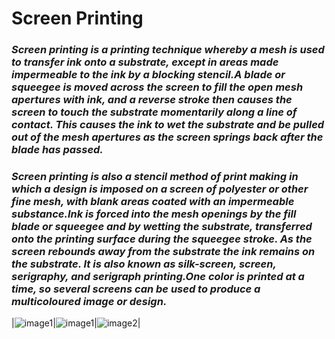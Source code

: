 #                     Screen Printing


### _Screen printing is a printing technique whereby a mesh is used to transfer ink onto a substrate, except in areas made impermeable to the ink by a blocking stencil.A blade or squeegee is moved across the screen to fill the open mesh apertures with ink, and a reverse stroke then causes the screen to touch the substrate momentarily along a line of contact. This causes the ink to wet the substrate and be pulled out of the mesh apertures as the screen springs back after the blade has passed._

### _Screen printing is also a stencil method of print making in which a design is imposed on a screen of polyester or other fine mesh, with blank areas coated with an impermeable substance.Ink is forced into the mesh openings by the fill blade or squeegee and by wetting the substrate, transferred onto the printing surface during the squeegee stroke. As the screen rebounds away from the substrate the ink remains on the substrate. It is also known as silk-screen, screen, serigraphy, and serigraph printing.One color is printed at a time, so several screens can be used to produce a multicoloured image or design._


|![image1](https://upload.wikimedia.org/wikipedia/commons/thumb/a/a8/Silketrykk.svg/220px-Silketrykk.svg.png)|![image1](https://upload.wikimedia.org/wikipedia/commons/thumb/8/85/ScreenPrinting500px.gif/220px-ScreenPrinting500px.gif)|![image2](https://upload.wikimedia.org/wikipedia/commons/thumb/3/38/ScreenPrintingColors500px.gif/220px-ScreenPrintingColors500px.gif)|

